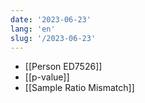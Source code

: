 ```yaml
---
date: '2023-06-23'
lang: 'en'
slug: '/2023-06-23'
---
```


- [[Person ED7526]]
- [[p-value]]
- [[Sample Ratio Mismatch]]
